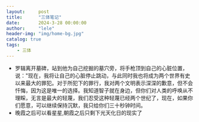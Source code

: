 ```yaml
---
layout:     post
title:      "三体笔记"
date:       2024-3-28 00:00:00
author:     "lele"
header-img: "img/home-bg.jpg"
catalog: true
tags:
    - 三体
---
```

- 罗辑离开墓碑，站到他为自己挖掘的墓穴旁，将手枪顶到自己的心脏位置，说："现在，我将让自己的心脏停止跳动，与此同时我也将成为两个世界有史以来最大的罪犯。对于所犯下的罪行，我对两个文明表示深深的歉意，但不会忏悔，因为这是唯一的选择。我知道智子就在身边，但你们对人类的呼唤从不理睬，无言是最大的轻蔑，我们忍受这种轻蔑已经两个世纪了，现在，如果你们愿意，可以继续保持沉默，我只给你们三十秒钟时间。
- 晚霞之后可以看星星,朝霞之后只剩下光天化日的现实了
